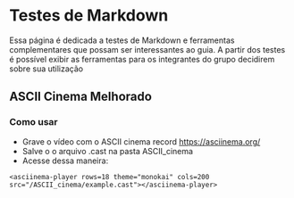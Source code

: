 # Testes de Markdown

Essa página é dedicada a testes de Markdown e ferramentas complementares que possam ser interessantes ao guia. A partir dos testes é possível exibir as ferramentas para os integrantes do grupo decidirem sobre sua utilização


## ASCII Cinema Melhorado
<asciinema-player rows=18 theme="monokai" cols=200 src="/mlops-guide/ASCII_cinema/example.cast"></asciinema-player>

### Como usar

- Grave o vídeo com o ASCII cinema record https://asciinema.org/
- Salve o o arquivo .cast na pasta ASCII_cinema
- Acesse dessa maneira:
```
<asciinema-player rows=18 theme="monokai" cols=200 src="/ASCII_cinema/example.cast"></asciinema-player>
``` 